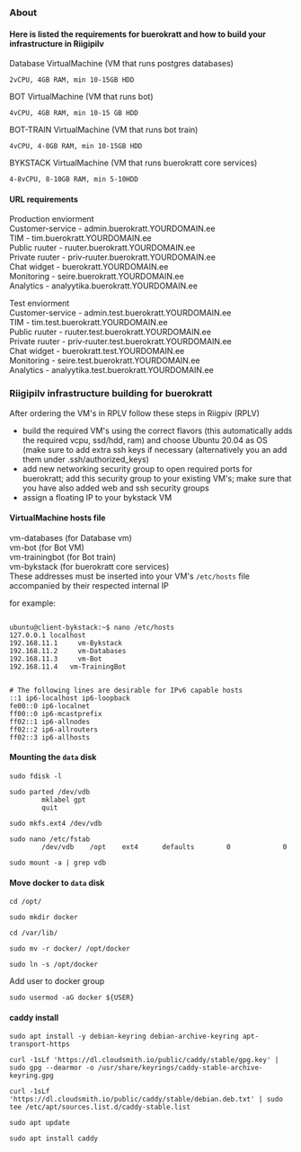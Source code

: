 ### About
#### Here is listed the requirements for buerokratt and how to build your infrastructure in Riigipilv

Database VirtualMachine (VM that runs postgres databases)
```
2vCPU, 4GB RAM, min 10-15GB HDD
```
BOT VirtualMachine (VM that runs bot)
```
4vCPU, 4GB RAM, min 10-15 GB HDD
```
BOT-TRAIN VirtualMachine (VM that runs bot train)
```
4vCPU, 4-8GB RAM, min 10-15GB HDD
```
BYKSTACK VirtualMachine (VM that runs buerokratt core services)
```
4-8vCPU, 8-10GB RAM, min 5-10HDD
```

#### URL requirements
Production enviorment  
Customer-service - admin.buerokratt.YOURDOMAIN.ee  
TIM - tim.buerokratt.YOURDOMAIN.ee  
Public ruuter - ruuter.buerokratt.YOURDOMAIN.ee   
Private ruuter - priv-ruuter.buerokratt.YOURDOMAIN.ee  
Chat widget - buerokratt.YOURDOMAIN.ee  
Monitoring - seire.buerokratt.YOURDOMAIN.ee  
Analytics - analyytika.buerokratt.YOURDOMAIN.ee  


Test enviorment  
Customer-service - admin.test.buerokratt.YOURDOMAIN.ee  
TIM - tim.test.buerokratt.YOURDOMAIN.ee  
Public ruuter - ruuter.test.buerokratt.YOURDOMAIN.ee  
Private ruuter - priv-ruuter.test.buerokratt.YOURDOMAIN.ee  
Chat widget - buerokratt.test.YOURDOMAIN.ee  
Monitoring - seire.test.buerokratt.YOURDOMAIN.ee  
Analytics - analyytika.test.buerokratt.YOURDOMAIN.ee 

### Riigipilv infrastructure building for buerokratt
After ordering the VM's in RPLV follow these steps in Riigpiv (RPLV)  
- build the required VM's using the correct flavors (this automatically adds the required vcpu, ssd/hdd, ram) and choose Ubuntu 20.04 as OS (make sure to add extra ssh keys if necessary (alternatively you an add them under .ssh/authorized_keys)
- add new networking security group to open required ports for buerokratt; add this security group to your existing VM's; make sure that you have also added web and ssh security groups
- assign a floating IP to your bykstack VM

#### VirtualMachine hosts file  
vm-databases (for Database vm)  
vm-bot (for Bot VM)  
vm-trainingbot (for Bot train)  
vm-bykstack (for buerokratt core services)  
These addresses must be inserted into your VM's `/etc/hosts` file accompanied by their respected internal IP  

for example:
 ```
 
ubuntu@client-bykstack:~$ nano /etc/hosts
127.0.0.1 localhost
192.168.11.1	 vm-Bykstack
192.168.11.2	 vm-Databases
192.168.11.3	 vm-Bot 
192.168.11.4   vm-TrainingBot


# The following lines are desirable for IPv6 capable hosts
::1 ip6-localhost ip6-loopback
fe00::0 ip6-localnet
ff00::0 ip6-mcastprefix
ff02::1 ip6-allnodes
ff02::2 ip6-allrouters
ff02::3 ip6-allhosts
```
 
#### Mounting the `data` disk  
```
sudo fdisk -l
```

```
sudo parted /dev/vdb
        mklabel gpt
        quit
```

```
sudo mkfs.ext4 /dev/vdb
```

```
sudo nano /etc/fstab
        /dev/vdb    /opt    ext4      defaults        0             0
```

```
sudo mount -a | grep vdb
```
#### Move docker to `data` disk

```
cd /opt/
```

```
sudo mkdir docker
```

```
cd /var/lib/
```

```
sudo mv -r docker/ /opt/docker
```

```
sudo ln -s /opt/docker
```



Add user to docker group
```
sudo usermod -aG docker ${USER}
```
#### caddy install
```
sudo apt install -y debian-keyring debian-archive-keyring apt-transport-https
```
```
curl -1sLf 'https://dl.cloudsmith.io/public/caddy/stable/gpg.key' | sudo gpg --dearmor -o /usr/share/keyrings/caddy-stable-archive-keyring.gpg
```
```
curl -1sLf 'https://dl.cloudsmith.io/public/caddy/stable/debian.deb.txt' | sudo tee /etc/apt/sources.list.d/caddy-stable.list
```
```
sudo apt update
```
```
sudo apt install caddy
```
